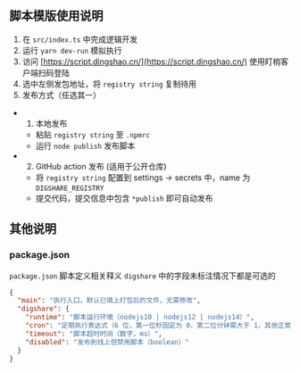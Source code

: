 ## 脚本模版使用说明

1. 在 `src/index.ts` 中完成逻辑开发
2. 运行 `yarn dev-run` 模拟执行
3. 访问 [https://script.dingshao.cn/](https://script.dingshao.cn/) 使用盯梢客户端扫码登陆
4. 选中左侧发包地址，将 `registry string` 复制待用
5. 发布方式（任选其一）

- 1. 本地发布
  - 粘贴 `registry string` 至 `.npmrc`
  - 运行 `node publish` 发布脚本
- 2. GitHub action 发布 (适用于公开仓库)
  - 将 `registry string` 配置到 settings -> secrets 中，name 为 `DIGSHARE_REGISTRY`
  - 提交代码，提交信息中包含 `*publish` 即可自动发布

## 其他说明

### package.json

`package.json` 脚本定义相关释义
`digshare` 中的字段未标注情况下都是可选的

```json
{
  "main": "执行入口，默认已填上打包后的文件，无需修改",
  "digshare": {
    "runtime": "脚本运行环境（nodejs10 | nodejs12 | nodejs14）",
    "cron": "定期执行表达式（6 位，第一位秒固定为 0，第二位分钟需大于 1，其他正常）",
    "timeout": "脚本超时时间（数字，ms）",
    "disabled": "发布到线上但禁用脚本（boolean）"
  }
}
```
